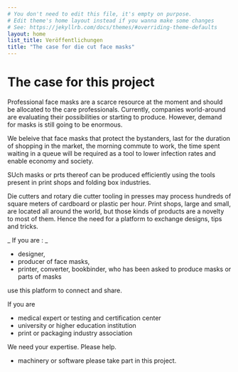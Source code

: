 ```yaml
---
# You don't need to edit this file, it's empty on purpose.
# Edit theme's home layout instead if you wanna make some changes
# See: https://jekyllrb.com/docs/themes/#overriding-theme-defaults
layout: home
list_title: Veröffentlichungen
title: "The case for die cut face masks"
---
```



# The case for this project

Professional face masks are a scarce resource at the moment and should be allocated to the care professionals. Currently, companies world-around are evaluating their possibilities or starting to produce. However, demand for masks is still going to be enormous.

We beleive that face masks that protect the bystanders, last for the duration of shopping in the market, the morning commute to work, the time spent waiting in a queue will be required as a tool to lower infection rates and enable economy and society.

SUch masks or prts thereof can be produced efficiently using the tools present in print shops and folding box industries. 

Die cutters and rotary die cutter tooling in presses may process hundreds of square meters of cardboard or plastic per hour. Print shops, large and small, are located all around the world, but those kinds of products are a novelty to most of them. Hence the need for a platform to exchange designs, tips and tricks.

_ If you are : _

- designer,
- producer of face masks,
- printer, converter, bookbinder, who has been asked to produce masks or parts of masks

use this platform to connect and share.

If you are 
- medical expert or testing and certification center
- university or higher education institution
- print or packaging industry association

We need your expertise. Please help.

- machinery or software
please take part in this project.


